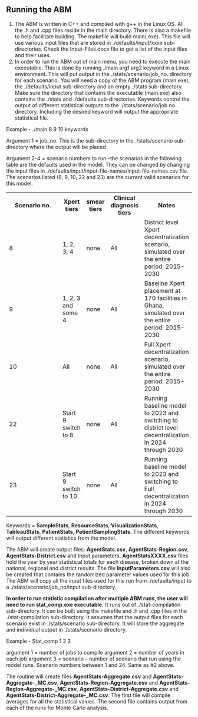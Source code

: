 ## Running the ABM


1. The ABM is written in C++ and compiled with g++ in the Linux OS. All the .h and .cpp files reside in the main directory.  There is also a makefile to help facilitate building.  The makefile will build main(.exe).  This file will use various input files that are stored in ./defaults/input/xxxx sub-directories. Check the Input-Files.docx file to get a list of the input files and their uses. 
2. In order to run the ABM out of main menu, you need to execute the main executable.  This is done by running ./main arg1 arg2 keyword in a Linux environment. This will put output in the ./stats/scenario/job_no. directory for each scenario.  You will need a copy of the ABM program (main.exe), the ./defaults/input sub-directory and an empty ./stats sub-directory.  Make sure the directory that contains the executable (main.exe) also contains the ./stats and ./defaults sub-directories. Keywords control the output of different statistical outputs to the ./stats/scenario/job no. directory.  Including the desired keyword will output the appropriate statistical file.

Example - ./main 8 9 10 keywords

Argument 1 = job_no. This is the sub-directory in the ./stats/scenario sub-directory where the output will be placed

Argument 2-4 = scenario numbers to run –the scenarios in the following table are the defaults used in the model. They can be changed by changing the input files in ./defaults/input/input-file-names/input-file-names.csv file.  The scenarios listed (8, 9, 10, 22 and 23) are the current valid scenarios for this model.

<table>

<tr><th style="width:33%">Scenario no.</th><th>Xpert tiers</th><th>smear tiers</th><th>Clinical diagnosis tiers</th><th>Notes</th></tr>

<tr><td>8</td><td>1, 2, 3, 4</td><td>none</td><td>All</td><td>District level Xpert decentralization scenario, simulated over the entire period: 2015-2030</td></tr> 
<tr><td>9</td><td>1, 2, 3 and some 4</td><td>none</td><td>All</td><td>Baseline Xpert placement at 170 facilities in Ghana, simulated over the entire period: 2015-2030</td></tr>
<tr><td>10</td><td>All</td><td>none</td><td>All</td><td>Full Xpert decentralization scenario, simulated over the entire period: 2015-2030</td></tr>
<tr><td>22</td><td>Start 9 switch to 8</td><td>none</td><td>All</td><td>Running baseline model to 2023 and switching to district level decentralization in 2024 through 2030</td></tr>
<tr><td>23</td><td>Start 9 switch to 10</td><td>none</td><td>All</td><td>Running baseline model to 2023 and switching to Full decentralization in 2024 through 2030</td></tr>


</table>

Keywords = **SampleStats**, **ResourceStats**, **VisualizationStats**, **TableauStats**, **PatientStats**, **PatientSamplingStats**.  The different keywords will output different statistics from the model.

The ABM will create output files: **AgentStats.csv**, **AgentStats-Region.csv**, **AgentStats-District.csv** and Input parameters.  **AgentStatsXXXX.csv** files hold the year by year statistical totals for each disease, broken down at the national, regional and district results.  The file **InputParameters.csv** will also be created that contains the randomized parameter values used for this job. The ABM will copy all the input files used for this run from ./defaults/input to a ./stats/scenario/job_no/input sub-directory.

**In order to run statistic compilation after multiple ABM runs, the user will need to run stat_comp.exe executable.**  It runs out of ./stat-compilation sub-directory.  It can be built using the makefile and .h and .cpp files in the ./stat-compilation sub-directory.  It assumes that the output files for each scenario exist in ./stats/scenario sub-directory. It will store the aggregate and individual output in ./stats/scenario directory.

Example - Stat_comp 1 2 3

argument 1 = number of jobs to compile
argument 2 = number of years in each job
argument 3 = scenario – number of scenario that run using the model runs. Scenario numbers between 1 and 24. Same as #2 above.

The routine will create files **AgentStats-Aggregate.csv** and **AgentStats-Aggregate-_MC.csv**, **AgentStats-Region-Aggregate.csv** and **AgentStats-Region-Aggregate-_MC.csv**, **AgentStats-District-Aggregate.csv** and **AgentStats-District-Aggregate-_MC.csv**.  The first file will compile averages for all the statistical values.  The second file contains output from each of the runs for Monte Carlo analysis. 



